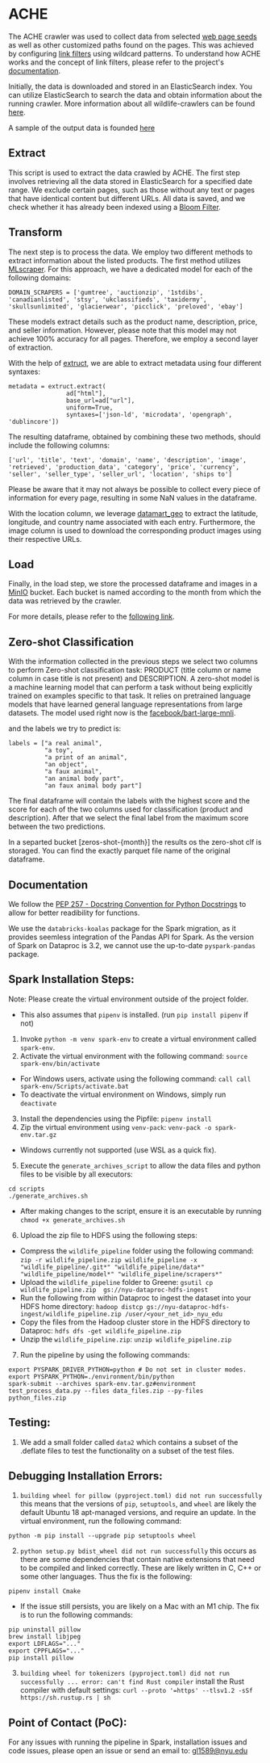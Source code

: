 # ACHE

The ACHE crawler was used to collect data from selected [web page seeds](https://drive.google.com/file/d/17EU4HyCy5D88yCa1FGo8EhU4C137chgI/view?usp=drive_link) as well as other customized paths found on the pages. This was achieved by configuring [link filters](https://drive.google.com/file/d/1SfqHUoKgjARxSr_bSkw5jSFTpKLOn3_G/view?usp=drive_link) using wildcard patterns. To understand how ACHE works and the concept of link filters, please refer to the project's [documentation](http://ache.readthedocs.io/en/latest/).

Initially, the data is downloaded and stored in an ElasticSearch index. You can utilize ElasticSearch to search the data and obtain information about the running crawler. More information about all wildlife-crawlers can be found [here](https://docs.google.com/spreadsheets/d/1K7TuQbxaEz_IOqPW5oxDst6EM_GNQjUPO7DQQoQ0cn4/edit#gid=0).

A sample of the output data is founded [here](https://github.com/VIDA-NYU/DISN-Wildlife-Internal/blob/main/data/labeled_ads.csv)

## Extract

This script is used to extract the data crawled by ACHE. The first step involves retrieving all the data stored in ElasticSearch for a specified date range. We exclude certain pages, such as those without any text or pages that have identical content but different URLs. All data is saved, and we check whether it has already been indexed using a [Bloom Filter](https://github.com/VIDA-NYU/DISN-Wildlife-Internal/blob/ETL_s3/ETL_pipeline/bloom_filter.py).

## Transform

The next step is to process the data. We employ two different methods to extract information about the listed products. The first method utilizes [MLscraper](https://github.com/lorey/mlscraper). For this approach, we have a dedicated model for each of the following domains:
```
DOMAIN_SCRAPERS = ['gumtree', 'auctionzip', '1stdibs', 'canadianlisted', 'stsy', 'ukclassifieds', 'taxidermy', 'skullsunlimited', 'glacierwear', 'picclick', 'preloved', 'ebay']
```
These models extract details such as the product name, description, price, and seller information. However, please note that this model may not achieve 100% accuracy for all pages. Therefore, we employ a second layer of extraction.

With the help of [extruct](https://github.com/scrapinghub/extruct), we are able to extract metadata using four different syntaxes:
```
metadata = extruct.extract(
                ad["html"],
                base_url=ad["url"],
                uniform=True,
                syntaxes=['json-ld', 'microdata', 'opengraph', 'dublincore'])
```
The resulting dataframe, obtained by combining these two methods, should include the following columns:
```
['url', 'title', 'text', 'domain', 'name', 'description', 'image', 'retrieved', 'production_data', 'category', 'price', 'currency', 'seller', 'seller_type', 'seller_url', 'location', 'ships to']
```
Please be aware that it may not always be possible to collect every piece of information for every page, resulting in some NaN values in the dataframe.

With the location column, we leverage [datamart_geo](https://gitlab.com/ViDA-NYU/auctus/datamart-geo) to extract the latitude, longitude, and country name associated with each entry. Furthermore, the image column is used to download the corresponding product images using their respective URLs.

## Load

Finally, in the load step, we store the processed dataframe and images in a [MinIO](https://miniodisn.hsrn.nyu.edu/browser) bucket. Each bucket is named according to the month from which the data was retrieved by the crawler.

For more details, please refer to the [following link](https://docs.google.com/presentation/d/14Azy2_fdiq7it8s9sV5XxxfC7x8Hwdip49D_Q8SQshA/edit#slide=id.p).


## Zero-shot Classification

With the information collected in the previous steps we select two columns to perform Zero-shot classification task: PRODUCT (title column or name column in case title is not present) and DESCRIPTION. A zero-shot model is a machine learning model that can perform a task without being explicitly trained on examples specific to that task. It relies on pretrained language models that have learned general language representations from large datasets. The model used right now is the [facebook/bart-large-mnli](https://huggingface.co/facebook/bart-large-mnli).

and the labels we try to predict is:

```
labels = ["a real animal",
          "a toy",
          "a print of an animal",
          "an object",
          "a faux animal",
          "an animal body part",
          "an faux animal body part"]
```

The final dataframe will contain the labels with the highest score and the score for each of the two columns used for classification (product and description). After that we select the final label from the maximum score between the two predictions.

In a separted bucket [zeros-shot-{month}] the results os the zero-shot clf is storaged. You can find the exactly parquet file name of the original dataframe. 


## Documentation
We follow the [PEP 257 - Docstring Convention for Python Docstrings](https://peps.python.org/pep-0257/) to allow for better readibility for functions.

We use the `databricks-koalas` package for the Spark migration, as it provides seemless integration of the Pandas API for Spark. As the version of Spark on Dataproc is 3.2, we cannot use the up-to-date `pyspark-pandas` package.

## Spark Installation Steps:
Note: Please create the virtual environment outside of the project folder.
- This also assumes that `pipenv` is installed. (run `pip install pipenv` if not)
1. Invoke `python -m venv spark-env` to create a virtual environment called `spark-env`.
2. Activate the virtual environment with the following command: `source spark-env/bin/activate`
- For Windows users, activate using the following command: `call call spark-env/Scripts/activate.bat`
- To deactivate the virtual environment on Windows, simply run `deactivate`
3. Install the dependencies using the Pipfile: `pipenv install`
4. Zip the virtual environment using `venv-pack`: `venv-pack -o spark-env.tar.gz`
- Windows currently not supported (use WSL as a quick fix).
5. Execute the `generate_archives_script` to allow the data files and python files to be visible by all executors:
```
cd scripts
./generate_archives.sh
```
- After making changes to the script, ensure it is an executable by running `chmod +x generate_archives.sh`
6. Upload the zip file to HDFS using the following steps:
- Compress the `wildlife_pipeline` folder using the following command:
`zip -r wildlife_pipeline.zip wildlife_pipeline -x "wildlife_pipeline/.git*" "wildlife_pipeline/data*" "wildlife_pipeline/model*" "wildlife_pipeline/scrapers*"`
- Upload the `wildlife_pipeline` folder to Greene:
`gsutil cp wildlife_pipeline.zip  gs://nyu-dataproc-hdfs-ingest`
- Run the following from within Dataproc to ingest the dataset into your HDFS home directory:
`hadoop distcp gs://nyu-dataproc-hdfs-ingest/wildlife_pipeline.zip /user/<your_net_id>_nyu_edu`
- Copy the files from the Hadoop cluster store in the HDFS directory to Dataproc:
`hdfs dfs -get wildlife_pipeline.zip`
- Unzip the `wildlife_pipeline.zip`:
`unzip wildlife_pipeline.zip`
7. Run the pipeline by using the following commands:
```
export PYSPARK_DRIVER_PYTHON=python # Do not set in cluster modes.
export PYSPARK_PYTHON=./environment/bin/python
spark-submit --archives spark-env.tar.gz#environment test_process_data.py --files data_files.zip --py-files python_files.zip
```

## Testing:
1. We add a small folder called `data2` which contains a subset of the .deflate files to test the functionality on a subset of the test files.

## Debugging Installation Errors:
1. `building wheel for pillow (pyproject.toml) did not run successfully`
this means that the versions of `pip`, `setuptools`, and `wheel` are likely the default Ubuntu 18 apt-managed versions, and require an update.
In the virtual environment, run the following command:
```
python -m pip install --upgrade pip setuptools wheel
```
2. `python setup.py bdist_wheel did not run successfully`
this occurs as there are some dependencies that contain native extensions that need to be compiled and linked correctly. These are likely written in C, C++ or some other languages. 
Thus the fix is the following:
```
pipenv install Cmake
```
- If the issue still persists, you are likely on a Mac with an M1 chip. The fix is to run the following commands:
```
pip uninstall pillow
brew install libjpeg
export LDFLAGS="..."
export CPPFLAGS="..."
pip install pillow
```
3. `building wheel for tokenizers (pyproject.toml) did not run successfully ... error: can't find Rust compiler`
install the Rust compiler with default settings:
`curl --proto '=https' --tlsv1.2 -sSf https://sh.rustup.rs | sh`
## Point of Contact (PoC):
For any issues with running the pipeline in Spark, installation issues and code issues, please open an issue or send an email to: gl1589@nyu.edu